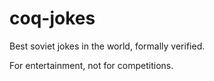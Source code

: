 # coq-jokes
Best soviet jokes in the world, formally verified.

For entertainment, not for competitions.
